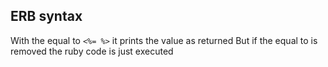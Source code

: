 ## ERB syntax

With the equal to `<%= %>` it prints the value as returned
But if the equal to is removed the ruby code is just executed